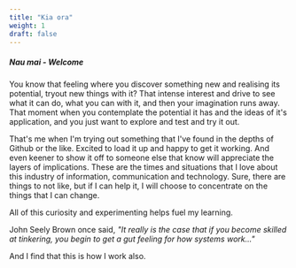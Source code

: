```yaml
---
title: "Kia ora"
weight: 1
draft: false
---
```


##### Nau mai - Welcome

You know that feeling where you discover something new and realising its potential, tryout new things with it? That intense interest and drive to see what it can do, what you can with it, and then your imagination runs away.  That moment when you contemplate the potential it has and the ideas of it's application, and you just want to explore and test and try it out.

That's me when I'm trying out something that I've found in the depths of Github or the like. Excited to load it up and happy to get it working. And even keener to show it off to someone else that know will appreciate the layers of implications.
These are the times and situations that I love about this industry of information, communication and technology. Sure, there are things to not like, but if I can help it, I will choose to concentrate on the things that I can change.

All of this curiosity and experimenting helps fuel my learning.

John Seely Brown once said, _"It really is the case that if you become skilled at tinkering, you begin to get a gut feeling for how systems work..."_

And I find that this is how I work also.
